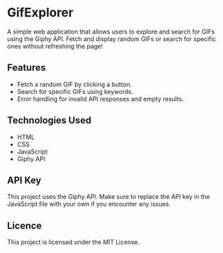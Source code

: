 # GifExplorer

A simple web application that allows users to explore and search for GIFs using the Giphy API. Fetch and display random GIFs or search for specific ones without refreshing the page!

## Features

- Fetch a random GIF by clicking a button.
- Search for specific GIFs using keywords.
- Error handling for invalid API responses and empty results.

## Technologies Used

- HTML
- CSS
- JavaScript
- Giphy API

## API Key 

This project uses the Giphy API. Make sure to replace the API key in the JavaScript file with your own if you encounter any issues.

## Licence

This project is licensed under the MIT License.